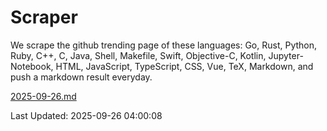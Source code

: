 # Scraper

We scrape the github trending page of these languages: Go, Rust, Python, Ruby, C++, C, Java, Shell, Makefile, Swift, Objective-C, Kotlin, Jupyter-Notebook, HTML, JavaScript, TypeScript, CSS, Vue, TeX, Markdown, and push a markdown result everyday.

[2025-09-26.md](https://github.com/yangwenmai/github-trending-backup/blob/master/2025-09-26.md)

Last Updated: 2025-09-26 04:00:08